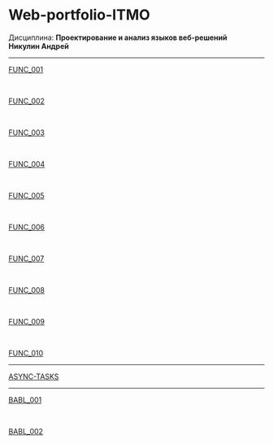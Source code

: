 # Web-portfolio-ITMO
Дисциплина: <b>Проектирование и анализ языков веб-решений</b>
<br>
<b>Никулин Андрей</b>
<br>
<hr>
<p><a href="https://kodaktor.ru/task_func_c0eae">FUNC_001</a></p>
<br>
<p><a href="https://kodaktor.ru/func_d6511">FUNC_002</a></p>
<br>
<p><a href="https://kodaktor.ru/func_0968f">FUNC_003</a></p>
<br>
<p><a href="https://kodaktor.ru/func_385ca">FUNC_004</a></p>
<br>
<p><a href="https://kodaktor.ru/func_8f230">FUNC_005</a></p>
<br>
<p><a href="https://kodaktor.ru/func_a0a2a">FUNC_006</a></p>
<br>
<p><a href="https://kodaktor.ru/func_e2fb7">FUNC_007</a></p>
<br>
<p><a href="https://kodaktor.ru/func_32ab3">FUNC_008</a></p>
<br>
<p><a href="https://kodaktor.ru/func_0059a">FUNC_009</a></p>
<br>
<p><a href="https://kodaktor.ru/func_82b68">FUNC_010</a></p>  
<hr>
<p><a href="https://codepen.io/andreievenst/pen/jOWxdYd">ASYNC-TASKS</a></p>  
<hr>
<p><a href="https://kodaktor.ru/babl_80f6d">BABL_001</a></p>  
<br>
<p><a href="">BABL_002</a></p>
<br>
